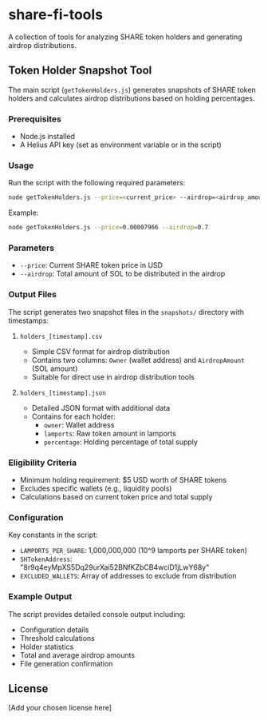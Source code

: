 # share-fi-tools

A collection of tools for analyzing SHARE token holders and generating airdrop distributions.

## Token Holder Snapshot Tool

The main script (`getTokenHolders.js`) generates snapshots of SHARE token holders and calculates airdrop distributions based on holding percentages.

### Prerequisites

- Node.js installed
- A Helius API key (set as environment variable or in the script)

### Usage

Run the script with the following required parameters:
```bash
node getTokenHolders.js --price=<current_price> --airdrop=<airdrop_amount>
```

Example:
```bash
node getTokenHolders.js --price=0.00007966 --airdrop=0.7
```

### Parameters

- `--price`: Current SHARE token price in USD
- `--airdrop`: Total amount of SOL to be distributed in the airdrop

### Output Files

The script generates two snapshot files in the `snapshots/` directory with timestamps:

1. `holders_[timestamp].csv`
   - Simple CSV format for airdrop distribution
   - Contains two columns: `Owner` (wallet address) and `AirdropAmount` (SOL amount)
   - Suitable for direct use in airdrop distribution tools

2. `holders_[timestamp].json`
   - Detailed JSON format with additional data
   - Contains for each holder:
     - `owner`: Wallet address
     - `lamports`: Raw token amount in lamports
     - `percentage`: Holding percentage of total supply

### Eligibility Criteria

- Minimum holding requirement: $5 USD worth of SHARE tokens
- Excludes specific wallets (e.g., liquidity pools)
- Calculations based on current token price and total supply

### Configuration

Key constants in the script:
- `LAMPORTS_PER_SHARE`: 1,000,000,000 (10^9 lamports per SHARE token)
- `SHTokenAddress`: "8r9q4eyMpXS5Dq29urXai52BNfKZbCB4wciD1jLwY68y"
- `EXCLUDED_WALLETS`: Array of addresses to exclude from distribution

### Example Output

The script provides detailed console output including:
- Configuration details
- Threshold calculations
- Holder statistics
- Total and average airdrop amounts
- File generation confirmation

## License

[Add your chosen license here]
